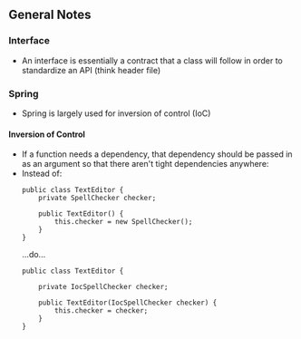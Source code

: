 ## General Notes
### Interface
- An interface is essentially a contract that a class will follow in order to standardize an API (think header file)

### Spring
- Spring is largely used for inversion of control (IoC)

#### Inversion of Control
- If a function needs a dependency, that dependency should be passed in as an argument so that there aren't tight dependencies anywhere:
- Instead of:
	```
	public class TextEditor {
		private SpellChecker checker;

		public TextEditor() {
			this.checker = new SpellChecker();
		}
	}
	```
	...do...
	```
	public class TextEditor {

		private IocSpellChecker checker;

		public TextEditor(IocSpellChecker checker) {
			this.checker = checker;
		}
	}
	```
